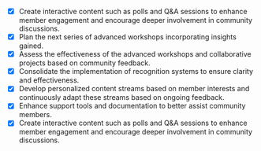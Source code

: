 - [x] Create interactive content such as polls and Q&A sessions to enhance member engagement and encourage deeper involvement in community discussions.
- [x] Plan the next series of advanced workshops incorporating insights gained.
- [x] Assess the effectiveness of the advanced workshops and collaborative projects based on community feedback.
- [x] Consolidate the implementation of recognition systems to ensure clarity and effectiveness.
- [x] Develop personalized content streams based on member interests and continuously adapt these streams based on ongoing feedback.
- [x] Enhance support tools and documentation to better assist community members.
- [x] Create interactive content such as polls and Q&A sessions to enhance member engagement and encourage deeper involvement in community discussions.